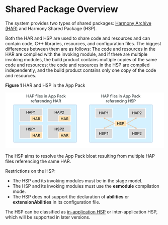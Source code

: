 # Shared Package Overview

The system provides two types of shared packages: [Harmony Archive (HAR)](har-package.md) and Harmony Shared Package (HSP).

Both the HAR and HSP are used to share code and resources and can contain code, C++ libraries, resources, and configuration files. The biggest differences between them are as follows: The code and resources in the HAR are compiled with the invoking module, and if there are multiple invoking modules, the build product contains multiple copies of the same code and resources; the code and resources in the HSP are compiled independently, and the build product contains only one copy of the code and resources.

**Figure 1** HAR and HSP in the App Pack

![in-app-hsp-har](figures/in-app-hsp-har.png)

The HSP aims to resolve the App Pack bloat resulting from multiple HAP files referencing the same HAR.

Restrictions on the HSP:
- The HSP and its invoking modules must be in the stage model.
- The HSP and its invoking modules must use the **esmodule** compilation mode.
- The HSP does not support the declaration of **abilities** or **extensionAbilities** in its configuration file.

The HSP can be classified as [in-application HSP](in-app-hsp.md) or inter-application HSP, which will be supported in later versions.

